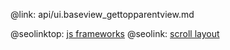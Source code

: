 @link: api/ui.baseview_gettopparentview.md

@seolinktop: [js frameworks](https://webix.com)
@seolink: [scroll layout](https://webix.com/widget/scrollview/)